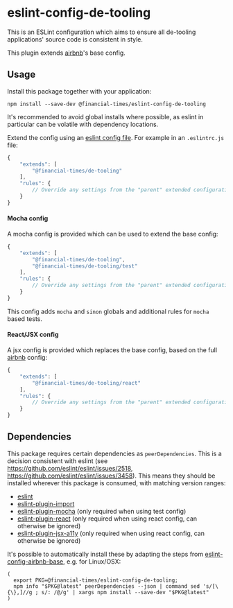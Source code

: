 # eslint-config-de-tooling

This is an ESLint configuration which aims to ensure all de-tooling applications' source code is consistent in style.

This plugin extends [airbnb](https://www.npmjs.com/package/eslint-config-airbnb-base)'s base config.

## Usage

Install this package together with your application:

```shell
npm install --save-dev @financial-times/eslint-config-de-tooling
```

It's recommended to avoid global installs where possible, as eslint in particular can be volatile with dependency locations.

Extend the config using an [eslint config file](https://eslint.org/docs/user-guide/configuring). For example in an `.eslintrc.js` file:

```js
{
    "extends": [
        "@financial-times/de-tooling"
    ],
    "rules": {
        // Override any settings from the "parent" extended configuration
    }
}
```

#### Mocha config

A mocha config is provided which can be used to extend the base config:

```js
{
    "extends": [
        "@financial-times/de-tooling",
        "@financial-times/de-tooling/test"
    ],
    "rules": {
        // Override any settings from the "parent" extended configuration
    }
}
```

This config adds `mocha` and `sinon` globals and additional rules for `mocha` based tests.

#### React/JSX config

A jsx config is provided which replaces the base config, based on the full [airbnb](https://www.npmjs.com/package/eslint-config-airbnb) config:

```js
{
    "extends": [
        "@financial-times/de-tooling/react"
    ],
    "rules": {
        // Override any settings from the "parent" extended configuration
    }
}
```

## Dependencies

This package requires certain dependencies as `peerDependencies`. This is a decision consistent with eslint (see https://github.com/eslint/eslint/issues/2518, https://github.com/eslint/eslint/issues/3458). This means they should be installed wherever this package is consumed, with matching version ranges:

-   [eslint](https://www.npmjs.com/package/eslint)
-   [eslint-plugin-import](https://www.npmjs.com/package/eslint-plugin-import)
-   [eslint-plugin-mocha](https://www.npmjs.com/package/eslint-plugin-mocha) (only required when using test config)
-   [eslint-plugin-react](https://www.npmjs.com/package/eslint-plugin-mocha) (only required when using react config, can otherwise be ignored)
-   [eslint-plugin-jsx-a11y](https://www.npmjs.com/package/eslint-plugin-mocha) (only required when using react config, can otherwise be ignored)

It's possible to automatically install these by adapting the steps from [eslint-config-airbnb-base](https://www.npmjs.com/package/eslint-config-airbnb-base), e.g. for Linux/OSX:

```shell
(
  export PKG=@financial-times/eslint-config-de-tooling;
  npm info "$PKG@latest" peerDependencies --json | command sed 's/[\{\},]//g ; s/: /@/g' | xargs npm install --save-dev "$PKG@latest"
)
```
